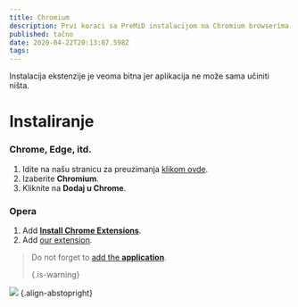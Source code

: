 ```yaml
---
title: Chromium
description: Prvi koraci sa PreMiD instalacijom na Chromium browserima
published: tačno
date: 2020-04-22T20:13:07.598Z
tags:
---
```


Instalacija ekstenzije je veoma bitna jer aplikacija ne može sama učiniti ništa.

# Instaliranje
### Chrome, Edge, itd.
1. Idite na našu stranicu za preuzimanja [klikom ovde](https://premid.app/downloads).
2. Izaberite **Chromium**.
3. Kliknite na **Dodaj u Chrome**.

### Opera
1. Add **[Install Chrome Extensions](https://addons.opera.com/en/extensions/details/install-chrome-extensions/)**.
2. Add [our extension](https://premid.app/downloads).

> Do not forget to [add the **application**](/install). 
> 
> {.is-warning}

![](https://img.icons8.com/color/2x/chrome.png) {.align-abstopright}